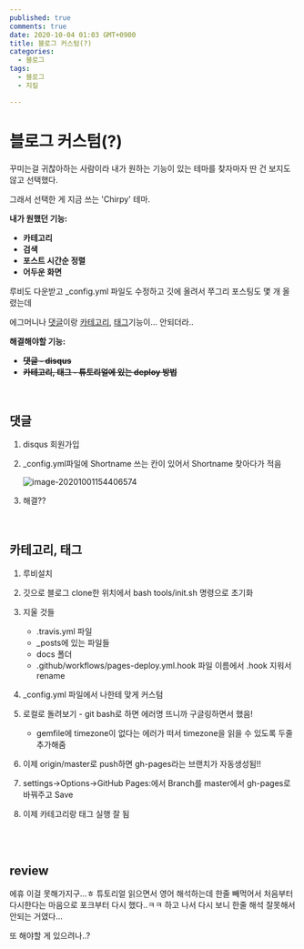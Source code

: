 ```yaml
---
published: true
comments: true
date: 2020-10-04 01:03 GMT+0900
title: 블로그 커스텀(?)
categories:
  - 블로그
tags:
  - 블로그
  - 지킬

---
```


# 블로그 커스텀(?)

꾸미는걸 귀찮아하는 사람이라 내가 원하는 기능이 있는 테마를 찾자마자 딴 건 보지도 않고 선택했다.

그래서 선택한 게 지금 쓰는 'Chirpy' 테마.



**내가 원했던 기능:**

- **카테고리**
- **검색**
- **포스트 시간순 정렬**
- **어두운 화면**



루비도 다운받고 _config.yml 파일도 수정하고 깃에 올려서 쭈그리 포스팅도 몇 개 올렸는데

에그머니나 <u>댓글</u>이랑 <u>카테고리</u>, <u>태그</u>기능이... 안되더라..



**해결해야할 기능:**

- ~~**댓글 - disqus**~~
- ~~**카테고리, 태그 - 튜토리얼에 있는 deploy 방법**~~



<br>

## 댓글

1. disqus 회원가입

2. _config.yml파일에 Shortname 쓰는 칸이 있어서 Shortname 찾아다가 적음

   ![image-20201001154406574](C:\Users\summer\AppData\Roaming\Typora\typora-user-images\image-20201001154406574.png)

3. 해결??

<br>

## 카테고리, 태그

1. 루비설치
2. 깃으로 블로그 clone한 위치에서 bash tools/init.sh 명령으로 초기화
3. 지울 것들
   - .travis.yml 파일
   - _posts에 있는 파일들
   - docs 폴더
   - .github/workflows/pages-deploy.yml.hook 파일 이름에서 .hook 지워서 rename

4. _config.yml 파일에서 나한테 맞게 커스텀 
5. 로컬로 돌려보기 - git bash로 하면 에러명 뜨니까 구글링하면서 했음!
   - gemfile에 timezone이 없다는 에러가 떠서 timezone을 읽을 수 있도록 두줄 추가해줌
6. 이제 origin/master로 push하면 gh-pages라는 브랜치가 자동생성됨!!
7. settings->Options->GitHub Pages:에서 Branch를 master에서 gh-pages로 바꿔주고 Save
8. 이제 카테고리랑 태그 실행 잘 됨


<br><br>

## review

에휴 이걸 못해가지구...ㅎ 튜토리얼 읽으면서 영어 해석하는데 한줄 빼먹어서 처음부터 다시한다는 마음으로 포크부터 다시 했다..ㅋㅋ 하고 나서 다시 보니 한줄 해석 잘못해서 안되는 거였다...

또 해야할 게 있으려나..?
